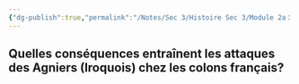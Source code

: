 ```yaml
---
{"dg-publish":true,"permalink":"/Notes/Sec 3/Histoire Sec 3/Module 2a：La naissance de la Nouvelle-France et son évolution/2.4 Destruction de la Huronie/"}
---
```



## Quelles conséquences entraînent les attaques des Agniers (Iroquois) chez les colons français?

